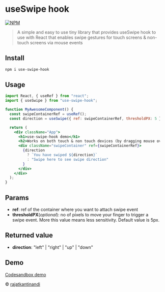 # useSwipe hook

[![NPM](https://img.shields.io/npm/v/use-swipe-hook.svg)](https://www.npmjs.com/package/use-swipe-hook)

> A simple and easy to use tiny library that provides useSwipe hook to use with React that enables swipe gestures for touch screens & non-touch screens via mouse events

## Install

```bash
npm i use-swipe-hook
```

## Usage

``` jsx
import React, { useRef } from "react";
import { useSwipe } from "use-swipe-hook";

function MyAwesomeComponent() {
  const swipeContainerRef = useRef();
  const direction = useSwipe({ ref: swipeContainerRef, thresholdPX: 5 });

  return (
    <div className="App">
      <h1>use-swipe-hook demo</h1>
      <h2>Works on both touch & non touch devices (by dragging mouse over the container)</h2>
      <div className="swipeContainer" ref={swipeContainerRef}>
        {direction
          ? `You have swiped ${direction}`
          : "Swipe here to see swipe direction"
        }
      </div>
    </div>
  );
}
```

## Params

- __ref__: ref of the container where you want to attach swipe event
- __thresholdPX__(*optional*): no of pixels to move your finger to trigger a swipe event. More this value means less sensitivity. Default value is 5px.

## Returned value

- __direction__: "left" | "right" | "up" | "down"

## Demo
[Codesandbox demo](https://codesandbox.io/s/fervent-volhard-xk4mv?fontsize=14&hidenavigation=1&theme=dark)

© [rajatkantinandi](https://github.com/rajatkantinandi)